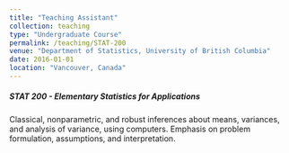 ```yaml
---
title: "Teaching Assistant"
collection: teaching
type: "Undergraduate Course"
permalink: /teaching/STAT-200
venue: "Department of Statistics, University of British Columbia"
date: 2016-01-01
location: "Vancouver, Canada"
---
```


##### STAT 200 - Elementary Statistics for Applications

Classical, nonparametric, and robust inferences about means, variances, and analysis of variance, using computers. Emphasis on problem formulation, assumptions, and interpretation.